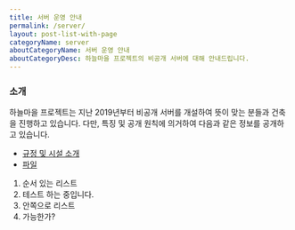 ```yaml
---
title: 서버 운영 안내
permalink: /server/
layout: post-list-with-page
categoryName: server
aboutCategoryName: 서버 운영 안내
aboutCategoryDesc: 하늘마을 프로젝트의 비공개 서버에 대해 안내드립니다.
---
```


### 소개

하늘마을 프로젝트는 지난 2019년부터 비공개 서버를 개설하여 뜻이 맞는 분들과 건축을 진행하고 있습니다. 다만, 특징 및 공개 원칙에 의거하여 다음과 같은 정보를 공개하고 있습니다.

- [규정 및 시설 소개](https://github.com/haneulcity/haneulcity/wiki)
- [파일](https://github.com/haneulcity/haneulcity)

1. 순서 있는 리스트
2. 테스트 하는 중입니다.
  1. 안쪽으로 리스트
  2. 가능한가?
